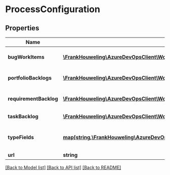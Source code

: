 # ProcessConfiguration

## Properties
Name | Type | Description | Notes
------------ | ------------- | ------------- | -------------
**bugWorkItems** | [**\FrankHouweling\AzureDevOpsClient\Work\Model\CategoryConfiguration**](CategoryConfiguration.md) | Details about bug work items | [optional] 
**portfolioBacklogs** | [**\FrankHouweling\AzureDevOpsClient\Work\Model\CategoryConfiguration[]**](CategoryConfiguration.md) | Details about portfolio backlogs | [optional] 
**requirementBacklog** | [**\FrankHouweling\AzureDevOpsClient\Work\Model\CategoryConfiguration**](CategoryConfiguration.md) | Details of requirement backlog | [optional] 
**taskBacklog** | [**\FrankHouweling\AzureDevOpsClient\Work\Model\CategoryConfiguration**](CategoryConfiguration.md) | Details of task backlog | [optional] 
**typeFields** | [**map[string,\FrankHouweling\AzureDevOpsClient\Work\Model\WorkItemFieldReference]**](WorkItemFieldReference.md) | Type fields for the process configuration | [optional] 
**url** | **string** |  | [optional] 

[[Back to Model list]](../README.md#documentation-for-models) [[Back to API list]](../README.md#documentation-for-api-endpoints) [[Back to README]](../README.md)


